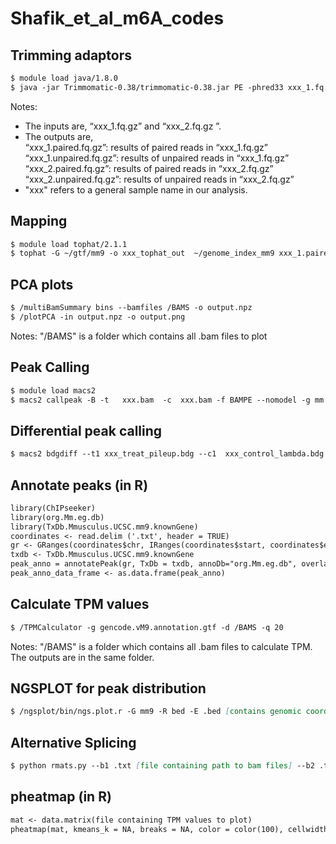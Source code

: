 # Shafik_et_al_m6A_codes


## Trimming adaptors

```markdown
$ module load java/1.8.0
$ java -jar Trimmomatic-0.38/trimmomatic-0.38.jar PE -phred33 xxx_1.fq.gz  xxx_2.fq.gz xxx_1.paired.fq.gz  xxx_1.unpaired.fq.gz  xxx_2.paired.fq.gz  xxx_2.unpaired.fq.gz ILLUMINACLIP:/Trimmomatic-0.38/adapters/TruSeq3-PE.fa:2:30:10 LEADING:20 TRAILING:20 SLIDINGWINDOW:4:15 MINLEN:15
``` 
 Notes: 
* The inputs are, “xxx_1.fq.gz” and “xxx_2.fq.gz ”. 
* The outputs are, \
 “xxx_1.paired.fq.gz”: results of paired reads in “xxx_1.fq.gz”\
 “xxx_1.unpaired.fq.gz”: results of unpaired reads in “xxx_1.fq.gz”\
 “xxx_2.paired.fq.gz”: results of paired reads in “xxx_2.fq.gz”\
 “xxx_2.unpaired.fq.gz”: results of unpaired reads in “xxx_2.fq.gz”
* "xxx" refers to a general sample name in our analysis.

## Mapping

```markdown
$ module load tophat/2.1.1
$ tophat -G ~/gtf/mm9 -o xxx_tophat_out  ~/genome_index_mm9 xxx_1.paired.fq.gz  xxx_2.paired.fq.gz
```

## PCA plots
```markdown
$ /multiBamSummary bins --bamfiles /BAMS -o output.npz
$ /plotPCA -in output.npz -o output.png
```

Notes: "/BAMS" is a folder which contains all .bam files to plot


## Peak Calling
``` markdown
$ module load macs2
$ macs2 callpeak -B -t   xxx.bam  -c  xxx.bam -f BAMPE --nomodel -g mm --extsize 150 -n outputfilename
```

## Differential peak calling
```markdown
$ macs2 bdgdiff --t1 xxx_treat_pileup.bdg --c1  xxx_control_lambda.bdg --t2  xxx_treat_pileup.bdg --c2  xxx_control_lambda.bdg -l 200 --d1 [lowest number of unique reads in sample 1] --d2 [lowest number of unique reads in sample 2] --o  outputfilename
```




## Annotate peaks (in R)
```markdown
library(ChIPseeker)
library(org.Mm.eg.db)
library(TxDb.Mmusculus.UCSC.mm9.knownGene)
coordinates <- read.delim ('.txt', header = TRUE)
gr <- GRanges(coordinates$chr, IRanges(coordinates$start, coordinates$end))
txdb <- TxDb.Mmusculus.UCSC.mm9.knownGene
peak_anno = annotatePeak(gr, TxDb = txdb, annoDb="org.Mm.eg.db", overlap = ("all"))
peak_anno_data_frame <- as.data.frame(peak_anno)
```

## Calculate TPM values

```markdown
$ /TPMCalculator -g gencode.vM9.annotation.gtf -d /BAMS -q 20
```
Notes: 
"/BAMS" is a folder which contains all .bam files to calculate TPM. The outputs are in the same folder.

## NGSPLOT for peak distribution

```markdown
$ /ngsplot/bin/ngs.plot.r -G mm9 -R bed -E .bed [contains genomic coordinates of 3’UTR m6A sites] -C .bam [Indexed bam file or configuration file for multiplot]  -O output
```

## Alternative Splicing 
```markdown
$ python rmats.py --b1 .txt [file containing path to bam files] --b2 .txt [file containing path to second bam files] --gtf path to .gtf -t paired --readLength 150 --od output
```

## pheatmap (in R)
```markdown
mat <- data.matrix(file containing TPM values to plot)
pheatmap(mat, kmeans_k = NA, breaks = NA, color = color(100), cellwidth = 50, cellheight = 0.5, scale = "row", cluster_rows = T, cluster_col = F, annotation_names_col = F)
```
